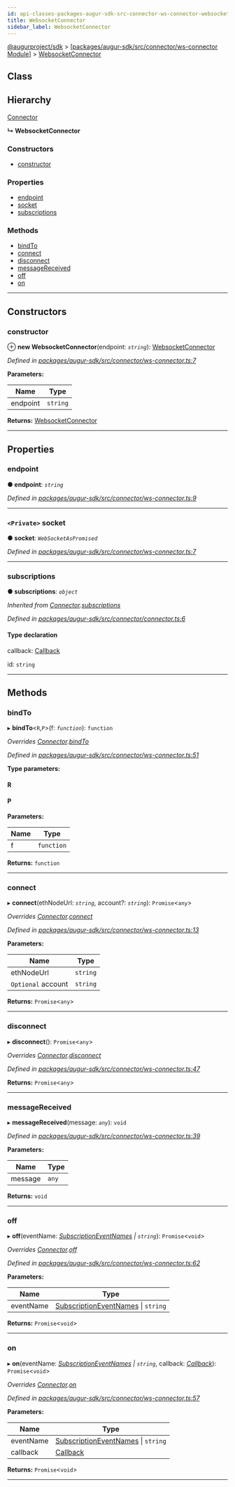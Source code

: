 ```yaml
---
id: api-classes-packages-augur-sdk-src-connector-ws-connector-websocketconnector
title: WebsocketConnector
sidebar_label: WebsocketConnector
---
```


[@augurproject/sdk](api-readme.md) > [[packages/augur-sdk/src/connector/ws-connector Module]](api-modules-packages-augur-sdk-src-connector-ws-connector-module.md) > [WebsocketConnector](api-classes-packages-augur-sdk-src-connector-ws-connector-websocketconnector.md)

## Class

## Hierarchy

 [Connector](api-classes-packages-augur-sdk-src-connector-connector-connector.md)

**↳ WebsocketConnector**

### Constructors

* [constructor](api-classes-packages-augur-sdk-src-connector-ws-connector-websocketconnector.md#constructor)

### Properties

* [endpoint](api-classes-packages-augur-sdk-src-connector-ws-connector-websocketconnector.md#endpoint)
* [socket](api-classes-packages-augur-sdk-src-connector-ws-connector-websocketconnector.md#socket)
* [subscriptions](api-classes-packages-augur-sdk-src-connector-ws-connector-websocketconnector.md#subscriptions)

### Methods

* [bindTo](api-classes-packages-augur-sdk-src-connector-ws-connector-websocketconnector.md#bindto)
* [connect](api-classes-packages-augur-sdk-src-connector-ws-connector-websocketconnector.md#connect)
* [disconnect](api-classes-packages-augur-sdk-src-connector-ws-connector-websocketconnector.md#disconnect)
* [messageReceived](api-classes-packages-augur-sdk-src-connector-ws-connector-websocketconnector.md#messagereceived)
* [off](api-classes-packages-augur-sdk-src-connector-ws-connector-websocketconnector.md#off)
* [on](api-classes-packages-augur-sdk-src-connector-ws-connector-websocketconnector.md#on)

---

## Constructors

<a id="constructor"></a>

###  constructor

⊕ **new WebsocketConnector**(endpoint: *`string`*): [WebsocketConnector](api-classes-packages-augur-sdk-src-connector-ws-connector-websocketconnector.md)

*Defined in [packages/augur-sdk/src/connector/ws-connector.ts:7](https://github.com/AugurProject/augur/blob/27cf7214d2/packages/augur-sdk/src/connector/ws-connector.ts#L7)*

**Parameters:**

| Name | Type |
| ------ | ------ |
| endpoint | `string` |

**Returns:** [WebsocketConnector](api-classes-packages-augur-sdk-src-connector-ws-connector-websocketconnector.md)

___

## Properties

<a id="endpoint"></a>

###  endpoint

**● endpoint**: *`string`*

*Defined in [packages/augur-sdk/src/connector/ws-connector.ts:9](https://github.com/AugurProject/augur/blob/27cf7214d2/packages/augur-sdk/src/connector/ws-connector.ts#L9)*

___
<a id="socket"></a>

### `<Private>` socket

**● socket**: *`WebSocketAsPromised`*

*Defined in [packages/augur-sdk/src/connector/ws-connector.ts:7](https://github.com/AugurProject/augur/blob/27cf7214d2/packages/augur-sdk/src/connector/ws-connector.ts#L7)*

___
<a id="subscriptions"></a>

###  subscriptions

**● subscriptions**: *`object`*

*Inherited from [Connector](api-classes-packages-augur-sdk-src-connector-connector-connector.md).[subscriptions](api-classes-packages-augur-sdk-src-connector-connector-connector.md#subscriptions)*

*Defined in [packages/augur-sdk/src/connector/connector.ts:6](https://github.com/AugurProject/augur/blob/27cf7214d2/packages/augur-sdk/src/connector/connector.ts#L6)*

#### Type declaration

[event: `string`]: `object`

 callback: [Callback](api-modules-packages-augur-sdk-src-connector-connector-module.md#callback)

 id: `string`

___

## Methods

<a id="bindto"></a>

###  bindTo

▸ **bindTo**<`R`,`P`>(f: *`function`*): `function`

*Overrides [Connector](api-classes-packages-augur-sdk-src-connector-connector-connector.md).[bindTo](api-classes-packages-augur-sdk-src-connector-connector-connector.md#bindto)*

*Defined in [packages/augur-sdk/src/connector/ws-connector.ts:51](https://github.com/AugurProject/augur/blob/27cf7214d2/packages/augur-sdk/src/connector/ws-connector.ts#L51)*

**Type parameters:**

#### R 
#### P 
**Parameters:**

| Name | Type |
| ------ | ------ |
| f | `function` |

**Returns:** `function`

___
<a id="connect"></a>

###  connect

▸ **connect**(ethNodeUrl: *`string`*, account?: *`string`*): `Promise`<`any`>

*Overrides [Connector](api-classes-packages-augur-sdk-src-connector-connector-connector.md).[connect](api-classes-packages-augur-sdk-src-connector-connector-connector.md#connect)*

*Defined in [packages/augur-sdk/src/connector/ws-connector.ts:13](https://github.com/AugurProject/augur/blob/27cf7214d2/packages/augur-sdk/src/connector/ws-connector.ts#L13)*

**Parameters:**

| Name | Type |
| ------ | ------ |
| ethNodeUrl | `string` |
| `Optional` account | `string` |

**Returns:** `Promise`<`any`>

___
<a id="disconnect"></a>

###  disconnect

▸ **disconnect**(): `Promise`<`any`>

*Overrides [Connector](api-classes-packages-augur-sdk-src-connector-connector-connector.md).[disconnect](api-classes-packages-augur-sdk-src-connector-connector-connector.md#disconnect)*

*Defined in [packages/augur-sdk/src/connector/ws-connector.ts:47](https://github.com/AugurProject/augur/blob/27cf7214d2/packages/augur-sdk/src/connector/ws-connector.ts#L47)*

**Returns:** `Promise`<`any`>

___
<a id="messagereceived"></a>

###  messageReceived

▸ **messageReceived**(message: *`any`*): `void`

*Defined in [packages/augur-sdk/src/connector/ws-connector.ts:39](https://github.com/AugurProject/augur/blob/27cf7214d2/packages/augur-sdk/src/connector/ws-connector.ts#L39)*

**Parameters:**

| Name | Type |
| ------ | ------ |
| message | `any` |

**Returns:** `void`

___
<a id="off"></a>

###  off

▸ **off**(eventName: *[SubscriptionEventNames](api-enums-packages-augur-sdk-src-constants-subscriptioneventnames.md) \| `string`*): `Promise`<`void`>

*Overrides [Connector](api-classes-packages-augur-sdk-src-connector-connector-connector.md).[off](api-classes-packages-augur-sdk-src-connector-connector-connector.md#off)*

*Defined in [packages/augur-sdk/src/connector/ws-connector.ts:62](https://github.com/AugurProject/augur/blob/27cf7214d2/packages/augur-sdk/src/connector/ws-connector.ts#L62)*

**Parameters:**

| Name | Type |
| ------ | ------ |
| eventName | [SubscriptionEventNames](api-enums-packages-augur-sdk-src-constants-subscriptioneventnames.md) \| `string` |

**Returns:** `Promise`<`void`>

___
<a id="on"></a>

###  on

▸ **on**(eventName: *[SubscriptionEventNames](api-enums-packages-augur-sdk-src-constants-subscriptioneventnames.md) \| `string`*, callback: *[Callback](api-modules-packages-augur-sdk-src-connector-connector-module.md#callback)*): `Promise`<`void`>

*Overrides [Connector](api-classes-packages-augur-sdk-src-connector-connector-connector.md).[on](api-classes-packages-augur-sdk-src-connector-connector-connector.md#on)*

*Defined in [packages/augur-sdk/src/connector/ws-connector.ts:57](https://github.com/AugurProject/augur/blob/27cf7214d2/packages/augur-sdk/src/connector/ws-connector.ts#L57)*

**Parameters:**

| Name | Type |
| ------ | ------ |
| eventName | [SubscriptionEventNames](api-enums-packages-augur-sdk-src-constants-subscriptioneventnames.md) \| `string` |
| callback | [Callback](api-modules-packages-augur-sdk-src-connector-connector-module.md#callback) |

**Returns:** `Promise`<`void`>

___

